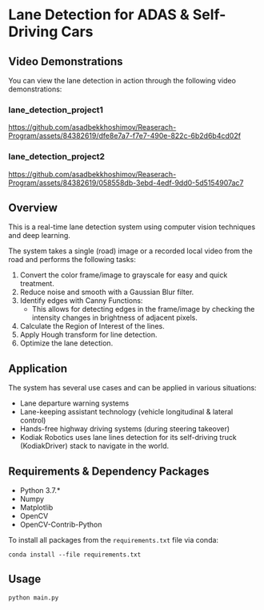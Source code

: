 # Lane Detection for ADAS & Self-Driving Cars

## Video Demonstrations
You can view the lane detection in action through the following video demonstrations:

### lane_detection_project1
https://github.com/asadbekkhoshimov/Reaserach-Program/assets/84382619/dfe8e7a7-f7e7-490e-822c-6b2d6b4cd02f

### lane_detection_project2
https://github.com/asadbekkhoshimov/Reaserach-Program/assets/84382619/058558db-3ebd-4edf-9dd0-5d5154907ac7


## Overview
This is a real-time lane detection system using computer vision techniques and deep learning.

The system takes a single (road) image or a recorded local video from the road and performs the following tasks:

1. Convert the color frame/image to grayscale for easy and quick treatment.
2. Reduce noise and smooth with a Gaussian Blur filter.
3. Identify edges with Canny Functions: 
    - This allows for detecting edges in the frame/image by checking the intensity changes in brightness of adjacent pixels.
4. Calculate the Region of Interest of the lines.
5. Apply Hough transform for line detection.
6. Optimize the lane detection.

## Application
The system has several use cases and can be applied in various situations:

- Lane departure warning systems
- Lane-keeping assistant technology (vehicle longitudinal & lateral control)
- Hands-free highway driving systems (during steering takeover)
- Kodiak Robotics uses lane lines detection for its self-driving truck (KodiakDriver) stack to navigate in the world.

## Requirements & Dependency Packages
- Python 3.7.*
- Numpy
- Matplotlib
- OpenCV
- OpenCV-Contrib-Python

To install all packages from the `requirements.txt` file via conda:

    conda install --file requirements.txt

## Usage

    python main.py

